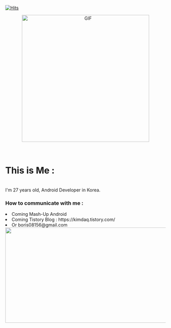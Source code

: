 [![Hits](https://hits.seeyoufarm.com/api/count/incr/badge.svg?url=https%3A%2F%2Fgithub.com%2F014967&count_bg=%23001FFF&title_bg=%23555555&icon=&icon_color=%23E7E7E7&title=hits&edge_flat=false)](https://hits.seeyoufarm.com)


<div align="center">
<img hight="400" width="400" alt="GIF" align="center" src="https://user-images.githubusercontent.com/62296097/217197248-32c0c7f2-c925-48a7-8bba-0080a129609c.gif">
</div>
</br>
</br>
<h1 class = "jua"> This is Me : </h1>
</br>
<span class="jua"> I'm 27 years  old, Android Developer in Korea.
</span>

</br>

<h3 class ="jua"> How to communicate with me : </h3>
<li class="jua"> Coming Mash-Up Android</li>
<li class="jua"> Coming Tistory Blog : https://kimdaq.tistory.com/ </li>
<li class="jua"> Or boris08156@gmail.com </li>


<a href="https://github.com/devxb/gitanimals">
<img
  src="https://render.gitanimals.org/farms/014967"
  width="600"
  height="300"
/>
</a>
</br>
</br>
</br>
